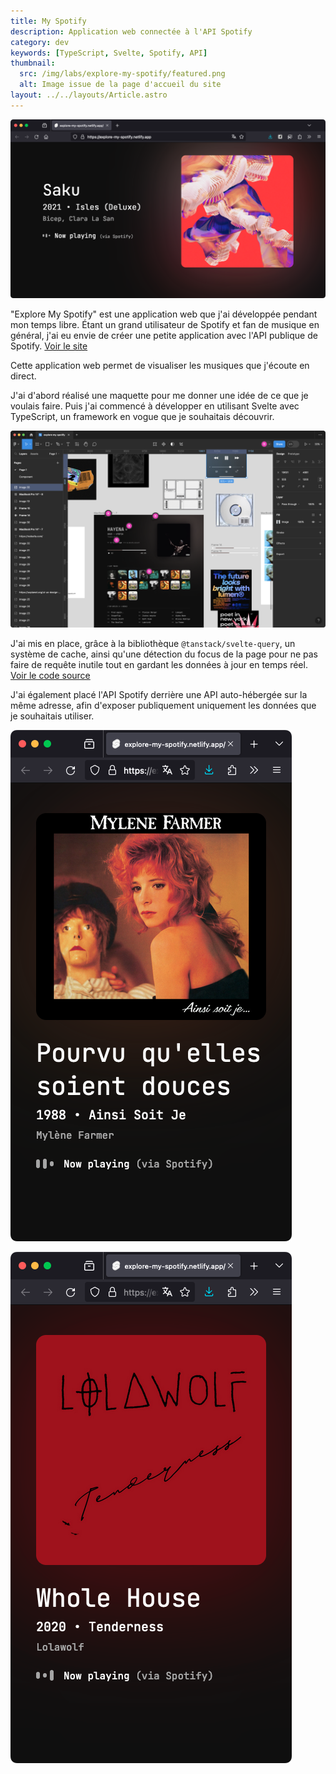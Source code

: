 ```yaml
---
title: My Spotify
description: Application web connectée à l'API Spotify
category: dev
keywords: [TypeScript, Svelte, Spotify, API]
thumbnail:
  src: /img/labs/explore-my-spotify/featured.png
  alt: Image issue de la page d'accueil du site
layout: ../../layouts/Article.astro
---
```


![Rendu de la page d'accueil du site](../../assets/labs/explore-my-spotify/01.png)

"Explore My Spotify" est une application web que j'ai développée pendant mon temps libre. Étant un grand utilisateur de Spotify et fan de musique en général, j'ai eu envie de créer une petite application avec l'API publique de Spotify. [Voir le site](https://explore-my-spotify.netlify.app/)

Cette application web permet de visualiser les musiques que j'écoute en direct.

J'ai d'abord réalisé une maquette pour me donner une idée de ce que je voulais faire. Puis j'ai commencé à développer en utilisant Svelte avec TypeScript, un framework en vogue que je souhaitais découvrir.

![La maquette du site sur Figma](../../assets/labs/explore-my-spotify/04.png)

J'ai mis en place, grâce à la bibliothèque `@tanstack/svelte-query`, un système de cache, ainsi qu'une détection du focus de la page pour ne pas faire de requête inutile tout en gardant les données à jour en temps réel. [Voir le code source](https://github.com/baptistejouin/explore-my-spotify)

J'ai également placé l'API Spotify derrière une API auto-hébergée sur la même adresse, afin d'exposer publiquement uniquement les données que je souhaitais utiliser.

<div class="img-grid mh-400 text-center">

![Rendu de la page d'accueil du site](../../assets/labs/explore-my-spotify/02.png)

![Rendu de la page d'accueil du site](../../assets/labs/explore-my-spotify/03.png)

</div>
